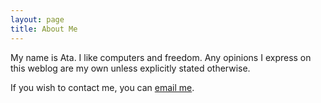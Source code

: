 ```yaml
---
layout: page
title: About Me
---
```


My name is Ata. I like computers and freedom. Any opinions I express on
this weblog are my own unless explicitly stated otherwise.

If you wish to contact me, you can [email me](mailto:ata@mm.st).

